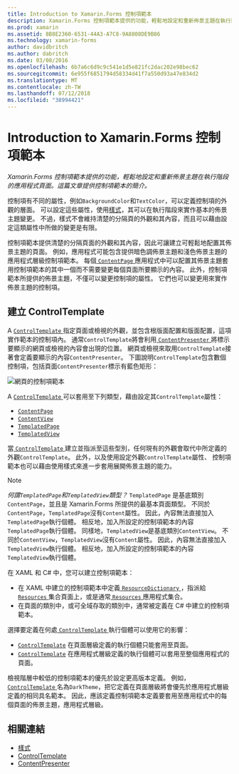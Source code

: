 ```yaml
---
title: Introduction to Xamarin.Forms 控制項範本
description: Xamarin.Forms 控制項範本提供的功能，輕鬆地設定和重新佈景主題在執行階段的應用程式頁面。 這篇文章提供控制項範本的簡介。
ms.prod: xamarin
ms.assetid: 8B8E2360-6531-44A3-A7C8-9A8808DE9B86
ms.technology: xamarin-forms
author: davidbritch
ms.author: dabritch
ms.date: 03/08/2016
ms.openlocfilehash: 6b7a6c6d9c9c541e1d5e821fc2dac202e98bec62
ms.sourcegitcommit: 6e955f6851794d58334d41f7a550d93a47e834d2
ms.translationtype: MT
ms.contentlocale: zh-TW
ms.lasthandoff: 07/12/2018
ms.locfileid: "38994421"
---
```

# <a name="introduction-to-xamarinforms-control-templates"></a>Introduction to Xamarin.Forms 控制項範本

_Xamarin.Forms 控制項範本提供的功能，輕鬆地設定和重新佈景主題在執行階段的應用程式頁面。這篇文章提供控制項範本的簡介。_

控制項有不同的屬性，例如`BackgroundColor`和`TextColor`，可以定義控制項的外觀的層面。 可以設定這些屬性，使用[樣式](~/xamarin-forms/user-interface/styles/index.md)，其可以在執行階段來實作基本的佈景主題變更。 不過，樣式不會維持清楚的分隔頁的外觀和其內容，而且可以藉由設定這類屬性中所做的變更是有限。

控制項範本提供清楚的分隔頁面的外觀和其內容，因此可讓建立可輕鬆地配置其佈景主題的頁面。 例如，應用程式可能包含提供暗色調佈景主題和淺色佈景主題的應用程式層級控制項範本。 每個[ `ContentPage` ](xref:Xamarin.Forms.ContentPage)應用程式中可以配置其佈景主題套用控制項範本的其中一個而不需要變更每個頁面所要顯示的內容。 此外，控制項範本所提供的佈景主題，不僅可以變更控制項的屬性。 它們也可以變更用來實作佈景主題的控制項。

## <a name="creating-a-controltemplate"></a>建立 ControlTemplate

A [ `ControlTemplate` ](xref:Xamarin.Forms.ControlTemplate)指定頁面或檢視的外觀，並包含根版面配置和版面配置，這項實作範本的控制項內。 通常`ControlTemplate`將會利用[ `ContentPresenter` ](xref:Xamarin.Forms.ContentPresenter)將標示要顯示的網頁或檢視的內容會出現的位置。 網頁或檢視來取用`ControlTemplate`接著會定義要顯示的內容`ContentPresenter`。 下圖說明`ControlTemplate`包含數個控制項，包括頁面`ContentPresenter`標示有藍色矩形：

![](introduction-images/control-template.png "網頁的控制項範本")

A [ `ControlTemplate` ](xref:Xamarin.Forms.ControlTemplate)可以套用至下列類型，藉由設定其`ControlTemplate`屬性：

- [`ContentPage`](xref:Xamarin.Forms.ContentPage)
- [`ContentView`](xref:Xamarin.Forms.ContentView)
- [`TemplatedPage`](xref:Xamarin.Forms.TemplatedPage)
- [`TemplatedView`](xref:Xamarin.Forms.TemplatedView)

當[ `ControlTemplate` ](xref:Xamarin.Forms.ControlTemplate)建立並指派至這些型別，任何現有的外觀會取代中所定義的外觀`ControlTemplate`。 此外，以及使用設定外觀`ControlTemplate`屬性、 控制項範本也可以藉由使用樣式來進一步套用展開佈景主題的能力。

> [!NOTE]
>  *何謂`TemplatedPage`和`TemplatedView`類型？* `TemplatedPage` 是基底類別`ContentPage`，並且是 Xamarin.Forms 所提供的最基本頁面類型。 不同於`ContentPage`，`TemplatedPage`沒有`Content`屬性。 因此，內容無法直接加入`TemplatedPage`執行個體。 相反地，加入所設定的控制項範本的內容`TemplatedPage`執行個體。 同樣地，`TemplatedView`是基底類別`ContentView`。 不同於`ContentView`，`TemplatedView`沒有`Content`屬性。 因此，內容無法直接加入`TemplatedView`執行個體。 相反地，加入所設定的控制項範本的內容`TemplatedView`執行個體。

在 XAML 和 C# 中，您可以建立控制項範本：

- 在 XAML 中建立的控制項範本中定義[ `ResourceDictionary` ](xref:Xamarin.Forms.ResourceDictionary) ，指派給[ `Resources` ](xref:Xamarin.Forms.VisualElement.Resources)集合頁面上，或是通常[ `Resources` ](xref:Xamarin.Forms.Application.Resources)應用程式集合。
- 在頁面的類別中，或可全域存取的類別中，通常被定義在 C# 中建立的控制項範本。

選擇要定義在何處[ `ControlTemplate` ](xref:Xamarin.Forms.ControlTemplate)執行個體可以使用它的影響：

- [`ControlTemplate`](xref:Xamarin.Forms.ControlTemplate) 在頁面層級定義的執行個體只能套用至頁面。
- [`ControlTemplate`](xref:Xamarin.Forms.ControlTemplate) 在應用程式層級定義的執行個體可以套用至整個應用程式的頁面。

檢視階層中較低的控制項範本的優先於設定更高版本定義。 例如， [ `ControlTemplate` ](xref:Xamarin.Forms.ControlTemplate)名為`DarkTheme`，把它定義在頁面層級將會優先於應用程式層級定義的相同具名範本。 因此，應該定義控制項範本定義要套用至應用程式中的每個頁面的佈景主題，應用程式層級。


## <a name="related-links"></a>相關連結

- [樣式](~/xamarin-forms/user-interface/styles/index.md)
- [ControlTemplate](xref:Xamarin.Forms.ControlTemplate)
- [ContentPresenter](xref:Xamarin.Forms.ContentPresenter)
